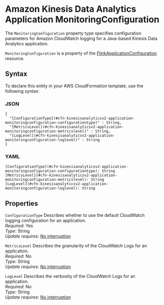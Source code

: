 # Amazon Kinesis Data Analytics Application MonitoringConfiguration<a name="aws-properties-kinesisanalyticsv2-application-monitoringconfiguration"></a>

<a name="aws-properties-kinesisanalyticsv2-application-monitoringconfiguration-description"></a>The `MonitoringConfiguration` property type specifies configuration parameters for Amazon CloudWatch logging for a Java\-based Kinesis Data Analytics application\.

<a name="aws-properties-kinesisanalyticsv2-application-monitoringconfiguration-inheritance"></a> `MonitoringConfiguration` is a property of the [FlinkApplicationConfiguration](aws-properties-kinesisanalyticsv2-application-flinkapplicationconfiguration.md) resource\.

## Syntax<a name="aws-properties-kinesisanalyticsv2-application-monitoringconfiguration-syntax"></a>

To declare this entity in your AWS CloudFormation template, use the following syntax:

### JSON<a name="aws-properties-kinesisanalyticsv2-application-monitoringconfiguration-syntax.json"></a>

```
{
  "[ConfigurationType](#cfn-kinesisanalyticsv2-application-monitoringconfiguration-configurationtype)" : String,
  "[MetricsLevel](#cfn-kinesisanalyticsv2-application-monitoringconfiguration-metricslevel)" : String,
  "[LogLevel](#cfn-kinesisanalyticsv2-application-monitoringconfiguration-loglevel)" : String
}
```

### YAML<a name="aws-properties-kinesisanalyticsv2-application-monitoringconfiguration-syntax.yaml"></a>

```
[ConfigurationType](#cfn-kinesisanalyticsv2-application-monitoringconfiguration-configurationtype): String
[MetricsLevel](#cfn-kinesisanalyticsv2-application-monitoringconfiguration-metricslevel): String
[LogLevel](#cfn-kinesisanalyticsv2-application-monitoringconfiguration-loglevel): String
```

## Properties<a name="aws-properties-kinesisanalyticsv2-application-monitoringconfiguration-properties"></a>

`ConfigurationType`  <a name="cfn-kinesisanalyticsv2-application-monitoringconfiguration-configurationtype"></a>
Describes whether to use the default CloudWatch logging configuration for an application\.  
 *Required*: Yes  
 *Type*: String  
 *Update requires*: [No interruption](using-cfn-updating-stacks-update-behaviors.md#update-no-interrupt) 

`MetricsLevel`  <a name="cfn-kinesisanalyticsv2-application-monitoringconfiguration-metricslevel"></a>
Describes the granularity of the CloudWatch Logs for an application\.  
 *Required*: No  
 *Type*: String  
 *Update requires*: [No interruption](using-cfn-updating-stacks-update-behaviors.md#update-no-interrupt) 

`LogLevel`  <a name="cfn-kinesisanalyticsv2-application-monitoringconfiguration-loglevel"></a>
Describes the verbosity of the CloudWatch Logs for an application\.  
 *Required*: No  
 *Type*: String  
 *Update requires*: [No interruption](using-cfn-updating-stacks-update-behaviors.md#update-no-interrupt) 